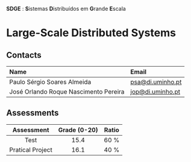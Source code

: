**SDGE** : **S**istemas **D**istribuídos em **G**rande **E**scala
# Large-Scale Distributed Systems

## Contacts

| Name | Email |
| :------ | :-----------|
| Paulo Sérgio Soares Almeida | psa@di.uminho.pt |
| José Orlando Roque Nascimento Pereira | jop@di.uminho.pt |

## Assessments

| Assessment       | Grade (0-20) | Ratio |
| :-:              | :-:          |  :-:  |
| Test             | 15.4         |  60 % |
| Pratical Project | 16.1         |  40 % |
